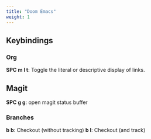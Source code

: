 ```yaml
---
title: "Doom Emacs"
weight: 1
---
```


## Keybindings

### Org

**SPC m l t**: Toggle the literal or descriptive display of links.

## Magit

**SPC g g**: open magit status buffer

### Branches

**b b**: Checkout (without tracking)
**b l**: Checkout (and track)
